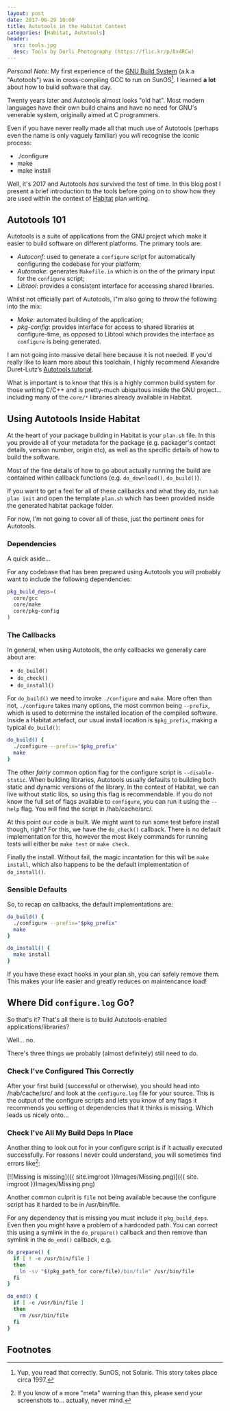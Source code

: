 ```yaml
---
layout: post
date: 2017-06-29 10:00
title: Autotools in the Habitat Context
categories: [Habitat, Autotools]
header:
  src: tools.jpg
  desc: Tools by Dorli Photography (https://flic.kr/p/8x4RCw)
---
```

_Personal Note:_ My first experience of the [GNU Build
System](https://en.wikipedia.org/wiki/GNU_Build_System) (a.k.a
"Autotools") was in cross-compiling GCC to run on SunOS[^1]. I learned
**a lot** about how to build software that day.

Twenty years later and Autotools almost looks "old hat". Most modern
languages have their own build chains and have no need for GNU's
venerable system, originally aimed at C programmers.

Even if you have never really made all that much use of Autotools
(perhaps even the name is only vaguely familiar) you _will_ recognise
the iconic process:

- ./configure
- make
- make install

Well, it's 2017 and Autotools _has_ survived the test of time. In this
blog post I present a brief introduction to the tools before going on
to show how they are used within the context of
[Habitat](https://habitat.sh) plan writing.

## Autotools 101

Autotools is a suite of applications from the GNU project which make
it easier to build software on different platforms. The primary tools
are:

- _Autoconf_: used to generate a `configure` script for automatically
  configuring the codebase for your platform;
- _Automake_: generates `Makefile.in` which is on the of the primary
  input for the `configure` script;
- _Libtool_: provides a consistent interface for accessing shared
  libraries.

Whilst not officially part of Autotools, I"m also going to throw the
following into the mix:

- _Make_: automated building of the application;
- _pkg-config_: provides interface for access to shared libraries at
  configure-time, as opposed to Libtool which provides the interface
  as `configure` is being generated.

I am not going into massive detail here because it is not needed. If
you'd really like to learn more about this toolchain, I highly
recommend Alexandre Duret-Lutz’s [Autotools
tutorial](https://www.lrde.epita.fr/~adl/autotools.html).

What is important is to know that this is a highly common build
system for those writing C/C++ and is pretty-much ubiquitous inside
the GNU project... including many of the `core/*` libraries already
available in Habitat.

## Using Autotools Inside Habitat

At the heart of your package building in Habitat is your `plan.sh`
file. In this you provide all of your metadata for the package
(e.g. packager's contact details, version number, origin etc), as well
as the specific details of how to build the software.

Most of the fine details of how to go about actually running the build
are contained within callback functions (e.g. `do_download()`,
`do_build()`).

If you want to get a feel for all of these callbacks and what they do,
run `hab plan init` and open the template `plan.sh` which has been
provided inside the generated habitat package folder.

For now, I'm not going to cover all of these, just the pertinent ones
for Autotools.

### Dependencies

A quick aside...

For any codebase that has been prepared using Autotools you will
probably want to include the following dependencies:

```bash
pkg_build_deps=(
  core/gcc
  core/make
  core/pkg-config
)
```

### The Callbacks

In general, when using Autotools, the only callbacks we generally care
about are:

- `do_build()`
- `do_check()`
- `do_install()`

For `do_build()` we need to invoke `./configure` and `make`. More
often than not, `./configure` takes many options, the most common
being `--prefix`, which is used to determine the installed location of
the compiled software. Inside a Habitat artefact, our usual install
location is `$pkg_prefix`, making a typical `do_build()`:

```bash
do_build() {
  ./configure --prefix="$pkg_prefix"
  make
}
```

The other _fairly_ common option flag for the configure script is
`--disable-static`. When building libraries, Autotools usually
defaults to building both static and dynamic versions of the
library. In the context of Habitat, we can live without static libs,
so using this flag is recommendable. If you do not know the full set
of flags available to `configure`, you can run it using the `--help`
flag. You will find the script in /hab/cache/src/.

At this point our code is built. We might want to run some test before
install though, right? For this, we have the `do_check()`
callback. There is no default implementation for this, however the
most likely commands for running tests will either be `make test` or
`make check`.

Finally the install. Without fail, the magic incantation for this will
be `make install`, which also happens to be the default implementation
of `do_install()`.

### Sensible Defaults

So, to recap on callbacks, the default implementations are:

```bash
do_build() {
  ./configure --prefix="$pkg_prefix"
  make
}

do_install() {
  make install
}
```

If you have these exact hooks in your plan.sh, you can safely remove
them. This makes your life easier and greatly reduces on maintencance
load!

## Where Did `configure.log` Go?

So that's it? That's all there is to build Autotools-enabled
applications/libraries?

Well... no.

There's three things we probably (almost definitely) still need to do.

### Check I've Configured This Correctly

After your first build (successful or otherwise), you should head into
/hab/cache/src/ and look at the `configure.log` file for your
source. This is the output of the configure scripts and lets you know
of any flags it recommends you setting ot dependencies that it thinks
is missing. Which leads us nicely onto...

### Check I've All My Build Deps In Place

Another thing to look out for in your configure script is if it
actually executed successfully. For reasons I never could understand,
you will sometimes find errors like[^2]:

[![Missing is missing]({{ site.imgroot }}Images/Missing.png)]({{ site.\
imgroot }}Images/Missing.png)

Another common culprit is `file` not being available because the
configure script has it harded to be in /usr/bin/file. 

For any dependency that is missing you must include it
`pkg_build_deps`. Even then you might have a problem of a hardcoded
path. You can correct this using a symlink in the `do_prepare()`
callback and then remove than symlink in the `do_end()` callback, e.g.

```bash
do_prepare() {
  if [ ! -e /usr/bin/file ]
  then
    ln -sv "$(pkg_path_for core/file)/bin/file" /usr/bin/file
  fi
}

do_end() {
  if [ -e /usr/bin/file ]
  then
    rm /usr/bin/file
  fi
}
```

## Footnotes

[^1]: Yup, you read that correctly. SunOS, not Solaris. This story takes place circa 1997.
[^2]: If you know of a more "meta" warning than this, please send your screenshots to... actually, never mind.